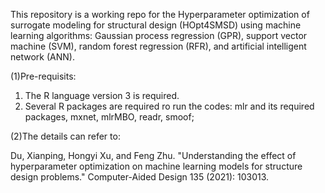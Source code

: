 
This repository is a working repo for the Hyperparameter optimization of surrogate modeling for structural design (HOpt4SMSD) using machine learning algorithms: Gaussian process regression (GPR), support vector machine (SVM), random forest regression (RFR), and artificial intelligent network (ANN).

(1)Pre-requisits:
   1) The R language version 3 is required.
   2) Several R packages are required ro run the codes: mlr and its required packages, mxnet, mlrMBO, readr, smoof;

(2)The details can refer to:

Du, Xianping, Hongyi Xu, and Feng Zhu. "Understanding the effect of hyperparameter optimization on machine learning models for structure design problems." Computer-Aided Design 135 (2021): 103013.
